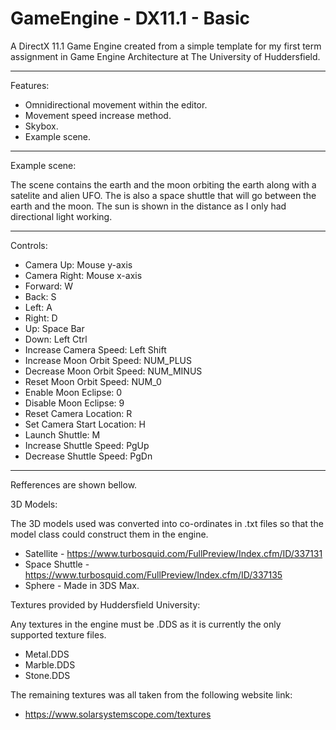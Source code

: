 # GameEngine - DX11.1 - Basic

A DirectX 11.1 Game Engine created from a simple template for my first term assignment in Game Engine Architecture
at The University of Huddersfield.

----------------------------------------------------------------------------------

Features:

- Omnidirectional movement within the editor.
- Movement speed increase method.
- Skybox.
- Example scene.

----------------------------------------------------------------------------------

Example scene:

The scene contains the earth and the moon orbiting the earth along with a satelite and alien UFO. The is also a space shuttle that will go between the earth and the moon. The sun is shown in the distance as I only had directional light working.

----------------------------------------------------------------------------------

Controls:

- Camera Up: Mouse y-axis
- Camera Right: Mouse x-axis
- Forward: W
- Back: S
- Left: A
- Right: D
- Up: Space Bar
- Down: Left Ctrl
- Increase Camera Speed: Left Shift
- Increase Moon Orbit Speed: NUM_PLUS
- Decrease Moon Orbit Speed: NUM_MINUS
- Reset Moon Orbit Speed: NUM_0
- Enable Moon Eclipse: 0
- Disable Moon Eclipse: 9
- Reset Camera Location: R
- Set Camera Start Location: H
- Launch Shuttle: M
- Increase Shuttle Speed: PgUp
- Decrease Shuttle Speed: PgDn

----------------------------------------------------------------------------------

Refferences are shown bellow.

3D Models:

The 3D models used was converted into co-ordinates in .txt files so that the model class could construct them in the engine.

 - Satellite       - https://www.turbosquid.com/FullPreview/Index.cfm/ID/337131
 - Space Shuttle   - https://www.turbosquid.com/FullPreview/Index.cfm/ID/337135
 - Sphere          - Made in 3DS Max.


Textures provided by Huddersfield University:

Any textures in the engine must be .DDS as it is currently the only supported texture files.

 - Metal.DDS
 - Marble.DDS
 - Stone.DDS
 
The remaining textures was all taken from the following website link:

 - https://www.solarsystemscope.com/textures
